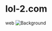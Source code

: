 # lol-2.com
web
![Background](https://user-images.githubusercontent.com/118004367/204878598-306f7acf-b322-4be8-a118-eaecdcc65dbd.png)
